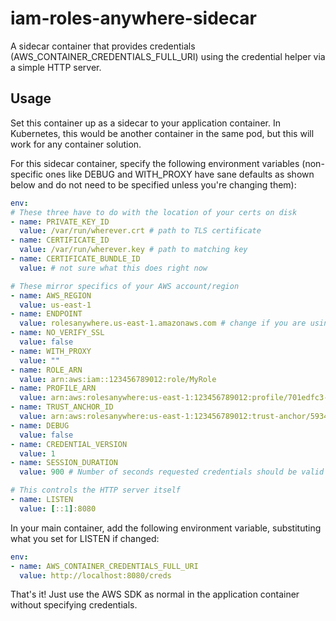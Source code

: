 # iam-roles-anywhere-sidecar

A sidecar container that provides credentials (AWS_CONTAINER_CREDENTIALS_FULL_URI) using the credential helper via a simple HTTP server.

## Usage

Set this container up as a sidecar to your application container. In Kubernetes, this would be another container in the same pod, but this will work for any container solution.

For this sidecar container, specify the following environment variables (non-specific ones like DEBUG and WITH_PROXY have sane defaults as shown below and do not need to be specified unless you're changing them):

```yaml
env:
# These three have to do with the location of your certs on disk
- name: PRIVATE_KEY_ID
  value: /var/run/wherever.crt # path to TLS certificate
- name: CERTIFICATE_ID
  value: /var/run/wherever.key # path to matching key
- name: CERTIFICATE_BUNDLE_ID
  value: # not sure what this does right now

# These mirror specifics of your AWS account/region
- name: AWS_REGION
  value: us-east-1
- name: ENDPOINT
  value: rolesanywhere.us-east-1.amazonaws.com # change if you are using VPC endpoints without private DNS
- name: NO_VERIFY_SSL
  value: false
- name: WITH_PROXY
  value: ""
- name: ROLE_ARN
  value: arn:aws:iam::123456789012:role/MyRole
- name: PROFILE_ARN
  value: arn:aws:rolesanywhere:us-east-1:123456789012:profile/701edfc3-c651-40dc-bf73-87c6428dffb4
- name: TRUST_ANCHOR_ID
  value: arn:aws:rolesanywhere:us-east-1:123456789012:trust-anchor/5934afd0-0a02-40c0-8abc-bd6dce01496c
- name: DEBUG
  value: false
- name: CREDENTIAL_VERSION
  value: 1
- name: SESSION_DURATION
  value: 900 # Number of seconds requested credentials should be valid for

# This controls the HTTP server itself
- name: LISTEN
  value: [::1]:8080
```

In your main container, add the following environment variable, substituting what you set for LISTEN if changed:

```yaml
env:
- name: AWS_CONTAINER_CREDENTIALS_FULL_URI
  value: http://localhost:8080/creds
```

That's it! Just use the AWS SDK as normal in the application container without specifying credentials.
